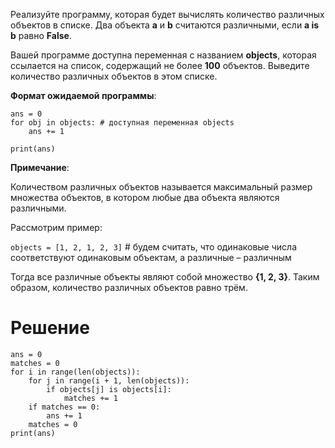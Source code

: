 Реализуйте программу, которая будет вычислять количество различных объектов в списке.
Два объекта **a** и **b** считаются различными, если **a is b** равно **False**.

Вашей программе доступна переменная с названием **objects**, которая ссылается на список, содержащий не более **100** объектов. Выведите количество различных объектов в этом списке.

**Формат ожидаемой программы**:

```
ans = 0
for obj in objects: # доступная переменная objects
    ans += 1

print(ans)
```

**Примечание**:

Количеством различных объектов называется максимальный размер множества объектов, в котором любые два объекта являются различными.

Рассмотрим пример:

`objects = [1, 2, 1, 2, 3]` # будем считать, что одинаковые числа соответствуют одинаковым объектам, а различные – различным

Тогда все различные объекты являют собой множество **{1, 2, 3}**﻿. Таким образом, количество различных объектов равно трём.

# Решение

```
ans = 0
matches = 0
for i in range(len(objects)):
    for j in range(i + 1, len(objects)):
        if objects[j] is objects[i]:
            matches += 1
    if matches == 0:
        ans += 1
    matches = 0
print(ans)
```

